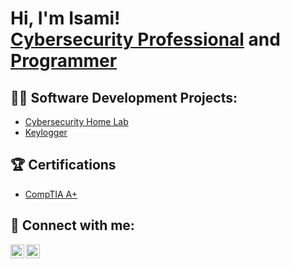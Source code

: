 <h1>Hi, I'm Isami! <br/><a href="https://www.linkedin.com/in/isamitakeuchi/">Cybersecurity Professional</a> and <a href="https://github.com/isamitakeuchi">Programmer</a>

<h2>👨‍💻 Software Development Projects:</h2>

- [Cybersecurity Home Lab](https://github.com/isamitakeuchi/LABURL)
- [Keylogger](https://github.com/isamitakeuchi/LABURL)

<h2>🏆 Certifications</h2>

- [CompTIA A+](https://www.credly.com/badges/73b299d0-4339-4b16-aa00-a9296d09721a/public_url)

<h2> 🤳 Connect with me:</h2>

[<img align="left" alt="JoshMadakor | LinkedIn" width="22px" src="https://cdn.jsdelivr.net/gh/tandpfun/skill-icons@main/icons/LinkedIn.svg" />][linkedin]
[<img align="left" alt="JoshMadakor | Instagram" width="22px" src="https://cdn.jsdelivr.net/gh/tandpfun/skill-icons@main/icons/Instagram.svg" />][instagram]

[linkedin]: https://linkedin.com/in/isamitakeuchi
[instagram]: https://www.instagram.com/isamitakeuchi/


<!--
**isamitakeuchi/isamitakeuchi** is a ✨ _special_ ✨ repository because its `README.md` (this file) appears on your GitHub profile.

Here are some ideas to get you started:

- 🔭 I’m currently working on ...
- 🌱 I’m currently learning ...
- 👯 I’m looking to collaborate on ...
- 🤔 I’m looking for help with ...
- 💬 Ask me about ...
- 📫 How to reach me: ...
- 😄 Pronouns: ...
- ⚡ Fun fact: ...
-->
